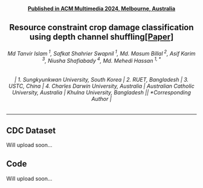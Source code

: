 <h4 align="center"><strong><a href="https://2024.acmmm.org/">Published in ACM Multimedia 2024, Melbourne, Australia</a></strong></h4>
<h2 align="center"><strong>Resource constraint crop damage classification using depth channel shuffling<a href="https://tanvirnwu.github.io/assets/papers/LightCDC.pdf" target="_blank">[Paper]</a></strong></h2>
<h6 align="center">Md Tanvir Islam<sup> 1</sup>, Safkat Shahrier Swapnil<sup> 1</sup>, Md. Masum Billal<sup> 2</sup>, Asif Karim<sup> 3</sup>, Niusha Shafiabady<sup> 4</sup>, Md. Mehedi Hassan<sup> 1, *</sup></h6>
<h6 align="center">| 1. Sungkyunkwan University, South Korea | 2. RUET, Bangladesh | 3. USTC, China | 4. Charles Darwin University, Australia | Australian Catholic University, Australia | Khulna University, Bangladesh || *Corresponding Author |</h6> 
<hr>


## CDC Dataset
Will upload soon...

## Code
Will upload soon...
